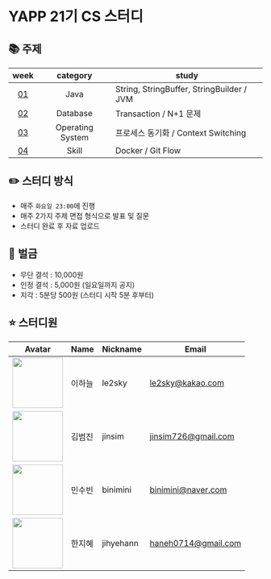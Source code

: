 # YAPP 21기 CS 스터디 

## 📚 주제

week | category | study
:---: | :---: | ---
[01](https://github.com/YAPP-Github/21st-Study-CS-7/tree/main/week1) | Java | String, StringBuffer, StringBuilder / JVM
[02](https://github.com/YAPP-Github/21st-Study-CS-7/tree/main/week2) | Database | Transaction / N+1 문제 
[03](https://github.com/YAPP-Github/21st-Study-CS-7/tree/main/week3) | Operating System | 프로세스 동기화 / Context Switching
[04](https://github.com/YAPP-Github/21st-Study-CS-7/tree/main/week4) | Skill | Docker / Git Flow


## ✏️ 스터디 방식
- 매주 `화요일 23:00`에 진행
- 매주 2가지 주제 면접 형식으로 발표 및 질문
- 스터디 완료 후 자료 업로드

## 💸 벌금
- 무단 결석 : 10,000원
- 인정 결석 :  5,000원 (일요일까지 공지) 
- 지각 : 5분당 500원 (스터디 시작 5분 후부터)

## ⭐️ 스터디원

| Avatar                                                                                         | Name       | Nickname | Email                                       |
| ---------------------------------------------------------------------------------------------- | ---------- | -------- | ------------------------------------------- |
| <img src="https://avatars.githubusercontent.com/u/39932141?v=4" width="100px" height="100px"/> |     이하늘 | le2sky   | [le2sky@kakao.com](mailto:le2sky@kakao.com) |
| <img src="https://avatars.githubusercontent.com/u/62461857?v=4" width="100px" height="100px"/> | 김범진 | jinsim   | [jinsim726@gmail.com](mailto:jinsim726@gmail.com) |
| <img src="https://avatars.githubusercontent.com/u/69030160?v=4" width="100px" height="100px"/> | 민수빈 | binimini   | [binimini@naver.com](mailto:binimini@naver.com) |
| <img src="https://avatars.githubusercontent.com/u/75151848?v=4" width="100px" height="100px"/> | 한지혜 | jihyehann   | [haneh0714@gmail.com](mailto:haneh0714@gmail.com) |

